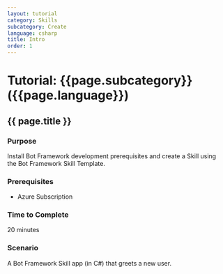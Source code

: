 ```yaml
---
layout: tutorial
category: Skills
subcategory: Create
language: csharp
title: Intro
order: 1
---
```


# Tutorial: {{page.subcategory}} ({{page.language}})

## {{ page.title }}

### Purpose

Install Bot Framework development prerequisites and create a Skill using the Bot Framework Skill Template.

### Prerequisites

- Azure Subscription

### Time to Complete

20 minutes

### Scenario

A Bot Framework Skill app (in C#) that greets a new user.
